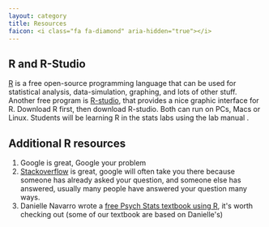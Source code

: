 ```yaml
---
layout: category
title: Resources
faicon: <i class="fa fa-diamond" aria-hidden="true"></i>
---
```


## R and R-Studio

[R](http://www.r-project.org) is a free open-source programming language that can be used for statistical analysis, data-simulation, graphing, and lots of other stuff. Another free program is [R-studio](http://www.rstudio.com), that provides a nice graphic interface for R. Download R first, then download R-studio. Both can run on PCs, Macs or Linux. Students will be learning R in the stats labs using the lab manual []().

## Additional R resources

1. Google is great, Google your problem
2. [Stackoverflow](https://stackoverflow.com) is great, google will often take you there because someone has already asked your question, and someone else has answered, usually many people have answered your question many ways.
3. Danielle Navarro wrote a [free Psych Stats textbook using R](https://compcogscisydney.org/learning-statistics-with-r/), it's worth checking out (some of our textbook are based on Danielle's)
